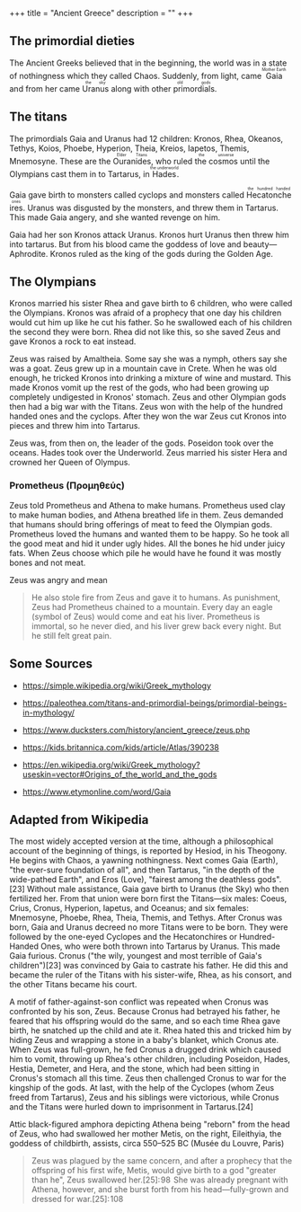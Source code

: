 +++
title = "Ancient Greece"
description = ""
+++



<section>
<div></div>
<div>

## The primordial dieties

The Ancient Greeks believed that in the beginning, the world was in a state of nothingness which they called Chaos. Suddenly, from light, came <ruby>Gaia<rp>(</rp><rt>Mother Earth</rt><rp>)</rp></ruby> and from her came <ruby>Uranus<rp>(</rp><rt>the sky</rt><rp>)</rp></ruby> along with other <ruby>primordials<rp>(</rp><rt>old gods</rt><rp>)</rp></ruby>.


## The titans

The primordials Gaia and Uranus had 12 children: Kronos, Rhea, Okeanos, Tethys, Koios, Phoebe, Hyperion, Theia, Kreios, Iapetos, Themis, Mnemosyne. These are the <ruby>Ouranides<rp>(</rp><rt>Elder Titans</rt><rp>)</rp></ruby>, who ruled <ruby>the cosmos<rp>(</rp><rt>the universe</rt><rp>)</rp></ruby> until the Olympians cast them in to Tartarus, in <ruby>Hades<rp>(</rp><rt>the underworld</rt><rp>)</rp></ruby>.

Gaia gave birth to monsters called cyclops and monsters called <ruby>Hecatoncheires<rp>(</rp><rt>the hundred handed ones</rt><rp>)</rp></ruby>. Uranus was disgusted by the monsters, and threw them in Tartarus. This made Gaia angery, and she wanted revenge on him.

Gaia had her son Kronos attack Uranus. Kronos hurt Uranus then threw him into tartarus. But from his blood came the goddess of love and beauty—Aphrodite. Kronos ruled as the king of the gods during the Golden Age.


## The Olympians

Kronos married his sister Rhea and gave birth to 6 children, who were called the Olympians. Kronos was afraid of a prophecy that one day his children would cut him up like he cut his father. So he swallowed each of his children the second they were born. Rhea did not like this, so she saved Zeus and gave Kronos a rock to eat instead.

Zeus was raised by Amaltheia. Some say she was a nymph, others say she was a goat. Zeus grew up in a mountain cave in Crete. When he was old enough, he tricked Kronos into drinking a mixture of wine and mustard. This made Kronos vomit up the rest of the gods, who had been growing up completely undigested in Kronos' stomach. Zeus and other Olympian gods then had a big war with the Titans. Zeus won with the help of the hundred handed ones and the cyclops. After they won the war Zeus cut Kronos into pieces and threw him into Tartarus.

Zeus was, from then on, the leader of the gods. Poseidon took over the oceans. Hades took over the Underworld. Zeus married his sister Hera and crowned her Queen of Olympus.


<h3>Prometheus (Προμηθεύς)</h3>

Zeus told Prometheus and Athena to make humans. Prometheus used clay to make human bodies, and Athena breathed life in them. Zeus demanded that humans should bring offerings of meat to feed the Olympian gods. Prometheus loved the humans and wanted them to be happy. So he took all the good meat and hid it under ugly hides. All the bones he hid under juicy fats. When Zeus choose which pile he would have he found it was mostly bones and not meat.

Zeus was angry and mean 
    
> He also stole fire from Zeus and gave it to humans. As punishment, Zeus had Prometheus chained to a mountain. Every day an eagle (symbol of Zeus) would come and eat his liver. Prometheus is immortal, so he never died, and his liver grew back every night. But he still felt great pain.



</div>
</section>


        



<section>
<div>


## Some Sources

* https://simple.wikipedia.org/wiki/Greek_mythology
* https://paleothea.com/titans-and-primordial-beings/primordial-beings-in-mythology/

        

* https://www.ducksters.com/history/ancient_greece/zeus.php
* https://kids.britannica.com/kids/article/Atlas/390238
* https://en.wikipedia.org/wiki/Greek_mythology?useskin=vector#Origins_of_the_world_and_the_gods

* https://www.etymonline.com/word/Gaia

## Adapted from Wikipedia
        
The most widely accepted version at the time, although a philosophical account of the beginning of things, is reported by Hesiod, in his Theogony. He begins with Chaos, a yawning nothingness. Next comes Gaia (Earth), "the ever-sure foundation of all", and then Tartarus, "in the depth of the wide-pathed Earth", and Eros (Love), "fairest among the deathless gods".[23] Without male assistance, Gaia gave birth to Uranus (the Sky) who then fertilized her. From that union were born first the Titans—six males: Coeus, Crius, Cronus, Hyperion, Iapetus, and Oceanus; and six females: Mnemosyne, Phoebe, Rhea, Theia, Themis, and Tethys. After Cronus was born, Gaia and Uranus decreed no more Titans were to be born. They were followed by the one-eyed Cyclopes and the Hecatonchires or Hundred-Handed Ones, who were both thrown into Tartarus by Uranus. This made Gaia furious. Cronus ("the wily, youngest and most terrible of Gaia's children")[23] was convinced by Gaia to castrate his father. He did this and became the ruler of the Titans with his sister-wife, Rhea, as his consort, and the other Titans became his court.
        
A motif of father-against-son conflict was repeated when Cronus was confronted by his son, Zeus. Because Cronus had betrayed his father, he feared that his offspring would do the same, and so each time Rhea gave birth, he snatched up the child and ate it. Rhea hated this and tricked him by hiding Zeus and wrapping a stone in a baby's blanket, which Cronus ate. When Zeus was full-grown, he fed Cronus a drugged drink which caused him to vomit, throwing up Rhea's other children, including Poseidon, Hades, Hestia, Demeter, and Hera, and the stone, which had been sitting in Cronus's stomach all this time. Zeus then challenged Cronus to war for the kingship of the gods. At last, with the help of the Cyclopes (whom Zeus freed from Tartarus), Zeus and his siblings were victorious, while Cronus and the Titans were hurled down to imprisonment in Tartarus.[24]
        
Attic black-figured amphora depicting Athena being "reborn" from the head of Zeus, who had swallowed her mother Metis, on the right, Eileithyia, the goddess of childbirth, assists, circa 550–525 BC (Musée du Louvre, Paris)
        
> Zeus was plagued by the same concern, and after a prophecy that the offspring of his first wife, Metis, would give birth to a god "greater than he", Zeus swallowed her.[25]: 98  She was already pregnant with Athena, however, and she burst forth from his head—fully-grown and dressed for war.[25]: 108  
</div>
<div>
</div>
</section>